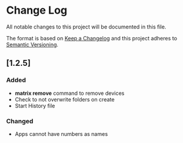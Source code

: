 # Change Log
All notable changes to this project will be documented in this file.

The format is based on [Keep a Changelog](http://keepachangelog.com/)
and this project adheres to [Semantic Versioning](http://semver.org/).

## [1.2.5]
### Added
- **matrix remove** command to remove devices
- Check to not overwrite folders on create
- Start History file

### Changed
- Apps cannot have numbers as names
